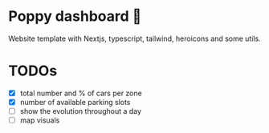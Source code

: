 # Poppy dashboard 🚗
Website template with Nextjs, typescript, tailwind, heroicons and some utils.

# TODOs
- [X] total number and % of cars per zone
- [X] number of available parking slots 
- [ ] show the evolution throughout a day
- [ ] map visuals
